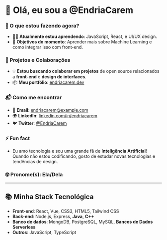 # 👋 Olá, eu sou a @EndriaCarem

### 👀 O que estou fazendo agora?
- 🧑‍💻 **Atualmente estou aprendendo**: JavaScript, React, e UI/UX design.
- 🚀 **Objetivos do momento**: Aprender mais sobre Machine Learning e como integrar isso com front-end.

### 🌱 Projetos e Colaborações
- 💡 **Estou buscando colaborar em projetos** de open source relacionados a **front-end** e **design de interfaces**.
- 📦 **Meu portfólio**: [endriacarem.dev](https://endriacarem.dev)

### 📬 Como me encontrar
- 💌 **Email**: endriacarem@example.com
- 🌍 **LinkedIn**: [linkedin.com/in/endriacarem](https://linkedin.com/in/endriacarem)
- 🐦 **Twitter**: [@EndriaCarem](https://twitter.com/EndriaCarem)

### ⚡ Fun fact
- Eu amo tecnologia e sou uma grande fã de **Inteligência Artificial**! Quando não estou codificando, gosto de estudar novas tecnologias e tendências de design.

### 🤓 Pronome(s): Ela/Dela

---

## 📚 Minha Stack Tecnológica
- **Front-end**: React, Vue, CSS3, HTML5, Tailwind CSS
- **Back-end**: Node.js, Express, **Java**, **C++**
- **Banco de dados**: MongoDB, PostgreSQL, MySQL, **Bancos de Dados Serverless** 
- **Outros**: JavaScript, TypeScript


